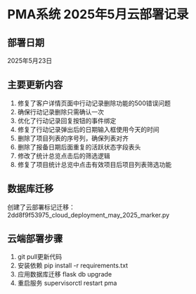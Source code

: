 # PMA系统 2025年5月云部署记录

## 部署日期
2025年5月23日


## 主要更新内容

1. 修复了客户详情页面中行动记录删除功能的500错误问题
2. 确保行动记录删除只需确认一次
3. 优化了行动记录回复按钮的事件绑定
4. 修复了行动记录弹出后的日期输入框使用今天的时间
5. 删除了项目列表的序号列，确保列表对齐
6. 删除了报备日期后面重复的活跃状态字段表头
7. 修改了统计总览点击后的筛选逻辑
8. 修复了项目统计总览中点击有效项目后项目列表筛选功能

## 数据库迁移

创建了云部署标记迁移：2dd8f9f53975_cloud_deployment_may_2025_marker.py

## 云端部署步骤

1. git pull更新代码
2. 安装依赖 pip install -r requirements.txt
3. 应用数据库迁移 flask db upgrade
4. 重启服务 supervisorctl restart pma
